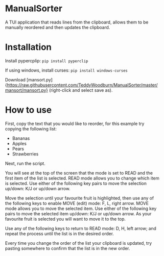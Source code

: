 # ManualSorter
A TUI application that reads lines from the clipboard, allows them to be manually reordered and then updates the clipboard.

# Installation
Install pypercplip: ```pip install pyperclip```

If using windows, install curses: ```pip install windows-curses```

Download [mansort.py]{https://raw.githubusercontent.com/TeddyWoodburn/ManualSorter/master/mansort/mansort.py} (right-click and select save as).

# How to use
First, copy the text that you would like to reorder, for this example try copying the following list:
- Bananas
- Apples
- Pears
- Strawberries

Next, run the script.

You will see at the top of the screen that the mode is set to READ and the first item of the list is selected. READ mode allows you to change which item is selected. Use either of the following key pairs to move the selection up/down: K/J or up/down arrow.

Move the selection until your favourite fruit is highlighted, then use any of the following keys to enable MOVE (edit) mode: F, L, right arrow. MOVE mode allows you to move the selected item. Use either of the following key pairs to move the selected item up/down: K/J or up/down arrow. As your favourite fruit is selected you will want to move it to the top.

Use any of the following keys to return to READ mode: D, H, left arrow; and repeat the process until the list is in the desired order.

Every time you change the order of the list your clipboard is updated, try pasting somewhere to confirm that the list is in the new order.


